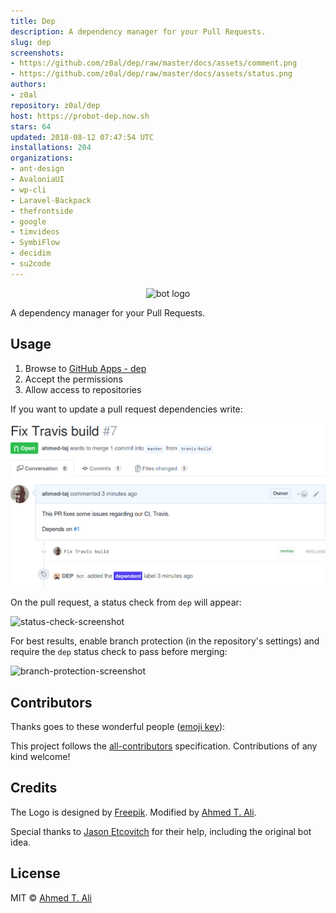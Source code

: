 ```yaml
---
title: Dep
description: A dependency manager for your Pull Requests.
slug: dep
screenshots:
- https://github.com/z0al/dep/raw/master/docs/assets/comment.png
- https://github.com/z0al/dep/raw/master/docs/assets/status.png
authors:
- z0al
repository: z0al/dep
host: https://probot-dep.now.sh
stars: 64
updated: 2018-08-12 07:47:54 UTC
installations: 204
organizations:
- ant-design
- AvaloniaUI
- wp-cli
- Laravel-Backpack
- thefrontside
- google
- timvideos
- SymbiFlow
- decidim
- su2code
---
```


<p align="center">
  <img src="https://github.com/z0al/dep/raw/master/docs/assets/logo.png" width="256" height="256" alt="bot logo">
</p>

A dependency manager for your Pull Requests.

## Usage

1.  Browse to [GitHub Apps - dep][apps]
2.  Accept the permissions
3.  Allow access to repositories

If you want to update a pull request dependencies write:

![comment-screenshot][]

On the pull request, a status check from `dep` will appear:

![status-check-screenshot][]

For best results, enable branch protection (in the repository's settings) and require the `dep` status check to pass before merging:

![branch-protection-screenshot][]

[apps]: https://github.com/apps/dep
[status-check-screenshot]: https://github.com/z0al/dep/raw/master/docs/assets/status.png
[comment-screenshot]: https://github.com/z0al/dep/raw/master/docs/assets/comment.png
[branch-protection-screenshot]: https://github.com/z0al/dep/raw/master/docs/assets/settings.png

## Contributors

Thanks goes to these wonderful people ([emoji key](https://github.com/kentcdodds/all-contributors#emoji-key)):

This project follows the [all-contributors](https://github.com/kentcdodds/all-contributors) specification. Contributions of any kind welcome!

## Credits

The Logo is designed by [Freepik](https://www.freepik.com/free-vector/green-and-blue-retro-robots-collection_721192.htm). Modified by [Ahmed T. Ali](https://github.com/z0al).

Special thanks to [Jason Etcovitch](https://github.com/JasonEtco) for their help, including the original bot idea.

## License

MIT © [Ahmed T. Ali](https://github.com/z0al)
